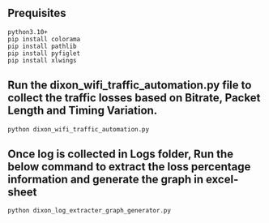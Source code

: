## Prequisites

    python3.10+
    pip install colorama
    pip install pathlib
    pip install pyfiglet
    pip install xlwings

## Run the dixon_wifi_traffic_automation.py file to collect the traffic losses based on Bitrate, Packet Length and Timing Variation.

    python dixon_wifi_traffic_automation.py

## Once log is collected in Logs folder, Run the below command to extract the loss percentage information and generate the graph in excel-sheet

    python dixon_log_extracter_graph_generator.py

